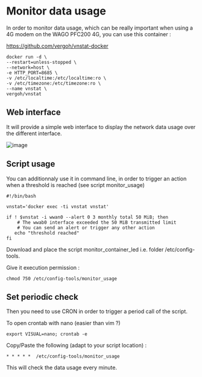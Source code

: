 # Monitor data usage

In order to monitor data usage, which can be really important when using a 4G modem on the WAGO PFC200 4G, you can use this container : 

https://github.com/vergoh/vnstat-docker

```
docker run -d \
--restart=unless-stopped \
--network=host \
-e HTTP_PORT=8685 \
-v /etc/localtime:/etc/localtime:ro \
-v /etc/timezone:/etc/timezone:ro \
--name vnstat \
vergoh/vnstat
```


## Web interface

It will provide a simple web interface to display the network data usage over the different interface.

![image](https://github.com/user-attachments/assets/809bf6d4-257f-48c3-ba66-39272c1f8604)


## Script usage

You can additionnaly use it in command line, in order to trigger an action when a threshold is reached (see script monitor_usage)

```shell
#!/bin/bash

vnstat='docker exec -ti vnstat vnstat'

if ! $vnstat -i wwan0 --alert 0 3 monthly total 50 MiB; then
    # The wwab0 interface exceeded the 50 MiB transmitted limit
    # You can send an alert or trigger any other action
   echo "threshold reached"
fi
```
Download and place the script monitor_container_led i.e. folder /etc/config-tools.

Give it execution permission :

```shell
chmod 750 /etc/config-tools/monitor_usage
```

## Set periodic check
Then you need to use CRON in order to trigger a period call of the script.

To open crontab with nano (easier than vim ?)
```shell
export VISUAL=nano; crontab -e
```
Copy/Paste the following (adapt to your script location) :
```shell
* * * * *  /etc/config-tools/monitor_usage
```
This will check the data usage every minute.
